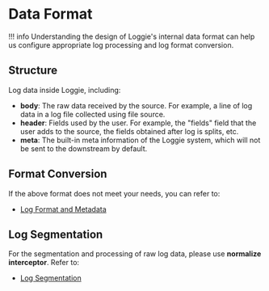 # Data Format

!!! info
    Understanding the design of Loggie's internal data format can help us configure appropriate log processing and log format conversion.


## Structure
Log data inside Loggie, including:

- **body**: The raw data received by the source. For example, a line of log data in a log file collected using file source.
- **header**: Fields used by the user. For example, the "fields" field that the user adds to the source, the fields obtained after log is splits, etc.
- **meta**: The built-in meta information of the Loggie system, which will not be sent to the downstream by default.



## Format Conversion
If the above format does not meet your needs, you can refer to:

- [Log Format and Metadata](../best-practice/log-enrich.md)

## Log Segmentation
For the segmentation and processing of raw log data, please use **normalize interceptor**. Refer to:

- [Log Segmentation](../best-practice/log-process.md)
